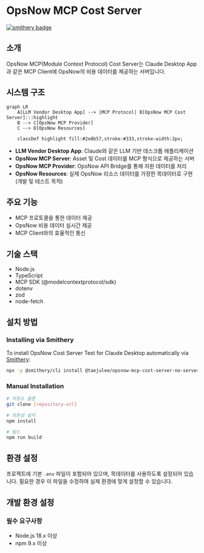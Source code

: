# OpsNow MCP Cost Server
[![smithery badge](https://smithery.ai/badge/@taejulee/opsnow-mcp-cost-server-no-server-test)](https://smithery.ai/server/@taejulee/opsnow-mcp-cost-server-no-server-test)


## 소개
OpsNow MCP(Module Context Protocol) Cost Server는 Claude Desktop App과 같은 MCP Client에 OpsNow의 비용 데이터를 제공하는 서버입니다.

## 시스템 구조
```mermaid
graph LR
    A[LLM Vendor Desktop App] --> |MCP Protocol| B[OpsNow MCP Cost Server]:::highlight
    B --> C[OpsNow MCP Provider]
    C --> D[OpsNow Resources]
    
    classDef highlight fill:#2e8b57,stroke:#333,stroke-width:2px;
```

- **LLM Vendor Desktop App**: Claude와 같은 LLM 기반 데스크톱 애플리케이션
- **OpsNow MCP Server**: Asset 및 Cost 데이터를 MCP 형식으로 제공하는 서버
- **OpsNow MCP Provider**: OpsNow API Bridge를 통해 자원 데이터를 처리
- **OpsNow Resources**: 실제 OpsNow 리소스 데이터를 가정한 목데이터로 구현 (개발 및 테스트 목적)

## 주요 기능

- MCP 프로토콜을 통한 데이터 제공
- OpsNow 비용 데이터 실시간 제공
- MCP Client와의 효율적인 통신

## 기술 스택

- Node.js
- TypeScript
- MCP SDK (@modelcontextprotocol/sdk)
- dotenv
- zod
- node-fetch

## 설치 방법

### Installing via Smithery

To install OpsNow Cost Server Test for Claude Desktop automatically via [Smithery](https://smithery.ai/server/@taejulee/opsnow-mcp-cost-server-no-server-test):

```bash
npx -y @smithery/cli install @taejulee/opsnow-mcp-cost-server-no-server-test --client claude
```

### Manual Installation
```bash
# 저장소 클론
git clone [repository-url]

# 의존성 설치
npm install

# 빌드
npm run build
```

## 환경 설정
프로젝트에 기본 `.env` 파일이 포함되어 있으며, 목데이터를 사용하도록 설정되어 있습니다. 필요한 경우 이 파일을 수정하여 실제 환경에 맞게 설정할 수 있습니다.

## 개발 환경 설정

### 필수 요구사항

- Node.js 18.x 이상
- npm 9.x 이상

